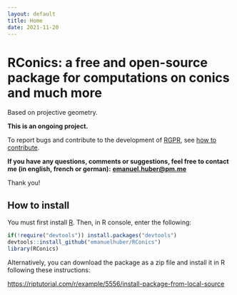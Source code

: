 ```yaml
---
layout: default
title: Home
date: 2021-11-20
---
```

# RConics: a free and open-source package for computations on conics and much more

Based on projective geometry.


**This is an ongoing project.**

To report bugs and contribute to the development of [RGPR](http://emanuelhuber.github.io/RGPR), see [how to contribute](https://github.com/emanuelhuber/RGPR/blob/master/CONTRIBUTING.md).

**If you have any questions, comments or suggestions, feel free to contact me (in english, french or german):**
**emanuel.huber@pm.me**


Thank you!


## How to install

You must first install [R](https://cran.r-project.org/). Then, in R console, enter the following:

```r
if(!require("devtools")) install.packages("devtools")
devtools::install_github("emanuelhuber/RConics")
library(RConics)
```

Alternatively, you can download the package as a zip file and install it in R
following these instructions:

https://riptutorial.com/r/example/5556/install-package-from-local-source

